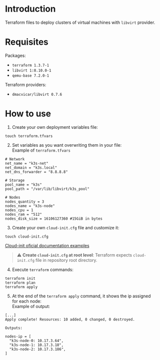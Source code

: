 # Introduction

Terraform files to deploy clusters of virtual machines with `libvirt` provider.

# Requisites

Packages:
  * `terraform 1.3.7-1`
  * `libvirt 1:8.10.0-1`
  * `qemu-base 7.2.0-1`

Terraform providers:
  * `dmacvicar/libvirt 0.7.6`

# How to use

1.  Create your own deployment variables file:
```
touch terraform.tfvars
```

2.  Set variables as you want overwriting them in your file:  
Example of `terraform.tfvars`
```
# Network
net_name = "k3s-net"
net_domain = "k3s.local"
net_dns_forwarder = "8.8.8.8"

# Storage
pool_name = "k3s"
pool_path = "/var/lib/libvirt/k3s_pool"

# Nodes
nodes_quantity = 3
nodes_name = "k3s-node"
nodes_cpu = 1
nodes_ram = "512"
nodes_disk_size = 16106127360 #15GiB in bytes
```

3. Create your own `cloud-init.cfg` file and customize it:
```
touch cloud-init.cfg
```
[Cloud-init oficial documentation examples](https://cloudinit.readthedocs.io/en/latest/reference/examples.html)

> :warning: **Create `cloud-init.cfg` at root level**: Terraform expects `cloud-init.cfg` file in repository root directory.

4.  Execute `terraform` commands:
```
terraform init
terraform plan
terraform apply
```

5.  At the end of the `terraform apply` command, it shows the ip assigned for each node:  
Example of output:
```
[...]
Apply complete! Resources: 10 added, 0 changed, 0 destroyed.

Outputs:

nodes-ip = [
  "k3s-node-0: 10.17.3.64",
  "k3s-node-1: 10.17.3.18",
  "k3s-node-2: 10.17.3.186",
]
```
